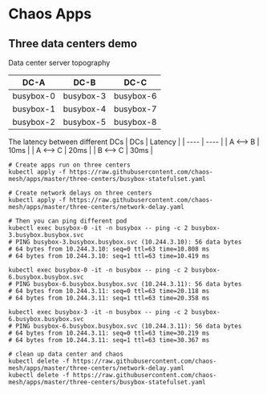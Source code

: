 # Chaos Apps

## Three data centers demo
Data center server topography

|  DC-A | DC-B | DC-C |
| ---- | ---- | ---- |
| busybox-0 | busybox-3 | busybox-6 |
| busybox-1 | busybox-4 | busybox-7 |
| busybox-2 | busybox-5 | busybox-8 |

The latency between different DCs
| DCs | Latency |
| ---- | ---- |
| A <--> B | 10ms |
| A <--> C | 20ms |
| B <--> C | 30ms |


```
# Create apps run on three centers
kubectl apply -f https://raw.githubusercontent.com/chaos-mesh/apps/master/three-centers/busybox-statefulset.yaml

# Create network delays on three centers
kubectl apply -f https://raw.githubusercontent.com/chaos-mesh/apps/master/three-centers/network-delay.yaml

# Then you can ping different pod
kubectl exec busybox-0 -it -n busybox -- ping -c 2 busybox-3.busybox.busybox.svc
# PING busybox-3.busybox.busybox.svc (10.244.3.10): 56 data bytes
# 64 bytes from 10.244.3.10: seq=0 ttl=63 time=10.808 ms
# 64 bytes from 10.244.3.10: seq=1 ttl=63 time=10.419 ms

kubectl exec busybox-0 -it -n busybox -- ping -c 2 busybox-6.busybox.busybox.svc
# PING busybox-6.busybox.busybox.svc (10.244.3.11): 56 data bytes
# 64 bytes from 10.244.3.11: seq=0 ttl=63 time=20.118 ms
# 64 bytes from 10.244.3.11: seq=1 ttl=63 time=20.358 ms

kubectl exec busybox-3 -it -n busybox -- ping -c 2 busybox-6.busybox.busybox.svc
# PING busybox-6.busybox.busybox.svc (10.244.3.11): 56 data bytes
# 64 bytes from 10.244.3.11: seq=0 ttl=63 time=30.219 ms
# 64 bytes from 10.244.3.11: seq=1 ttl=63 time=30.367 ms

# clean up data center and chaos
kubectl delete -f https://raw.githubusercontent.com/chaos-mesh/apps/master/three-centers/network-delay.yaml
kubectl delete -f https://raw.githubusercontent.com/chaos-mesh/apps/master/three-centers/busybox-statefulset.yaml
```
